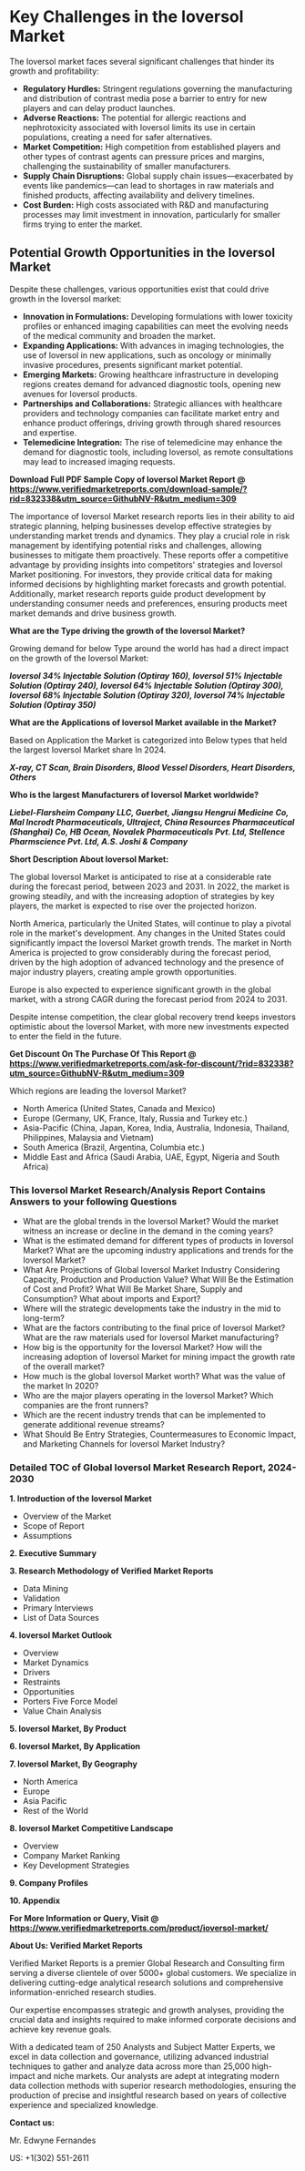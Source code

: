 <p class="">  <h1>Key Challenges in the Ioversol Market</h1>  <p>The Ioversol market faces several significant challenges that hinder its growth and profitability:</p>    <ul>    <li>      <strong>Regulatory Hurdles:</strong> Stringent regulations governing the manufacturing and distribution of contrast media pose a barrier to entry for new players and can delay product launches.    </li>    <li>      <strong>Adverse Reactions:</strong> The potential for allergic reactions and nephrotoxicity associated with Ioversol limits its use in certain populations, creating a need for safer alternatives.    </li>    <li>      <strong>Market Competition:</strong> High competition from established players and other types of contrast agents can pressure prices and margins, challenging the sustainability of smaller manufacturers.    </li>    <li>      <strong>Supply Chain Disruptions:</strong> Global supply chain issues—exacerbated by events like pandemics—can lead to shortages in raw materials and finished products, affecting availability and delivery timelines.    </li>    <li>      <strong>Cost Burden:</strong> High costs associated with R&D and manufacturing processes may limit investment in innovation, particularly for smaller firms trying to enter the market.    </li>  </ul>  <h2>Potential Growth Opportunities in the Ioversol Market</h1>  <p>Despite these challenges, various opportunities exist that could drive growth in the Ioversol market:</p>    <ul>    <li>      <strong>Innovation in Formulations:</strong> Developing formulations with lower toxicity profiles or enhanced imaging capabilities can meet the evolving needs of the medical community and broaden the market.    </li>    <li>      <strong>Expanding Applications:</strong> With advances in imaging technologies, the use of Ioversol in new applications, such as oncology or minimally invasive procedures, presents significant market potential.    </li>    <li>      <strong>Emerging Markets:</strong> Growing healthcare infrastructure in developing regions creates demand for advanced diagnostic tools, opening new avenues for Ioversol products.    </li>    <li>      <strong>Partnerships and Collaborations:</strong> Strategic alliances with healthcare providers and technology companies can facilitate market entry and enhance product offerings, driving growth through shared resources and expertise.    </li>    <li>      <strong>Telemedicine Integration:</strong> The rise of telemedicine may enhance the demand for diagnostic tools, including Ioversol, as remote consultations may lead to increased imaging requests.    </li>  </ul></p><p class=""><strong>Download Full PDF Sample Copy of Ioversol Market Report @ <a href="https://www.verifiedmarketreports.com/download-sample/?rid=832338&utm_source=GithubNV-R&utm_medium=309" target="_blank">https://www.verifiedmarketreports.com/download-sample/?rid=832338&utm_source=GithubNV-R&utm_medium=309</a></strong></p><p>The importance of&nbsp;Ioversol Market research reports lies in their ability to aid strategic planning, helping businesses develop effective strategies by understanding market trends and dynamics. They play a crucial role in risk management by identifying potential risks and challenges, allowing businesses to mitigate them proactively. These reports offer a competitive advantage by providing insights into competitors' strategies and Ioversol Market positioning. For investors, they provide critical data for making informed decisions by highlighting market forecasts and growth potential. Additionally, market research reports guide product development by understanding consumer needs and preferences, ensuring products meet market demands and drive business growth.</p><p><strong>What are the&nbsp;Type driving the growth of the Ioversol Market?</strong></p><p id="" class="">Growing demand for below Type around the world has had a direct impact on the growth of the Ioversol Market:</p><p class=""><em><strong>Ioversol 34% Injectable Solution (Optiray 160), Ioversol 51% Injectable Solution (Optiray 240), Ioversol 64% Injectable Solution (Optiray 300), Ioversol 68% Injectable Solution (Optiray 320), Ioversol 74% Injectable Solution (Optiray 350)</strong></em></p><p class=""><strong>What are the&nbsp;Applications&nbsp;of Ioversol Market available in the Market?</strong></p><p id="" class="">Based on Application the Market is categorized into Below types that held the largest Ioversol Market share In 2024.</p><p class=""><em><strong>X-ray, CT Scan, Brain Disorders, Blood Vessel Disorders, Heart Disorders, Others</strong></em></p><p class=""><strong>Who is the largest Manufacturers of Ioversol Market worldwide?</strong></p><p><em><strong>Liebel-Flarsheim Company LLC, Guerbet, Jiangsu Hengrui Medicine Co, Mal Incrodt Pharmaceuticals, Ultraject, China Resources Pharmaceutical (Shanghai) Co, HB Ocean, Novalek Pharmaceuticals Pvt. Ltd, Stellence Pharmscience Pvt. Ltd, A.S. Joshi & Company</strong></em></p><p id="" class=""><strong>Short Description About Ioversol Market:</strong></p><p>The global Ioversol Market is anticipated to rise at a considerable rate during the forecast period, between 2023 and 2031. In 2022, the market is growing steadily, and with the increasing adoption of strategies by key players, the market is expected to rise over the projected horizon.</p><p>North America, particularly the United States, will continue to play a pivotal role in the market's development. Any changes in the United States could significantly impact the Ioversol Market growth trends. The market in North America is projected to grow considerably during the forecast period, driven by the high adoption of advanced technology and the presence of major industry players, creating ample growth opportunities.</p><p>Europe is also expected to experience significant growth in the global market, with a strong CAGR during the forecast period from 2024 to 2031.</p><p>Despite intense competition, the clear global recovery trend keeps investors optimistic about the Ioversol Market, with more new investments expected to enter the field in the future.</p><p id="" class=""><strong>Get Discount On The Purchase Of This Report @ <a href="https://www.verifiedmarketreports.com/ask-for-discount/?rid=832338?utm_source=GithubNV-R&utm_medium=309" target="_blank">https://www.verifiedmarketreports.com/ask-for-discount/?rid=832338?utm_source=GithubNV-R&utm_medium=309</a></strong></p><p class="">Which regions are leading the Ioversol Market?</p><ul><li>North America (United States, Canada and Mexico)</li><li>Europe (Germany, UK, France, Italy, Russia and Turkey etc.)</li><li>Asia-Pacific (China, Japan, Korea, India, Australia, Indonesia, Thailand, Philippines, Malaysia and Vietnam)</li><li>South America (Brazil, Argentina, Columbia etc.)</li><li>Middle East and Africa (Saudi Arabia, UAE, Egypt, Nigeria and South Africa)</li></ul><h3 id="" class="">This Ioversol Market Research/Analysis Report Contains Answers to your following Questions</h3><ul><li>What are the global trends in the Ioversol Market? Would the market witness an increase or decline in the demand in the coming years?</li><li>What is the estimated demand for different types of products in Ioversol Market? What are the upcoming industry applications and trends for the Ioversol Market?</li><li>What Are Projections of Global Ioversol Market Industry Considering Capacity, Production and Production Value? What Will Be the Estimation of Cost and Profit? What Will Be Market Share, Supply and Consumption? What about imports and Export?</li><li>Where will the strategic developments take the industry in the mid to long-term?</li><li>What are the factors contributing to the final price of Ioversol Market? What are the raw materials used for Ioversol Market manufacturing?</li><li>How big is the opportunity for the Ioversol Market? How will the increasing adoption of Ioversol Market for mining impact the growth rate of the overall market?</li><li>How much is the global Ioversol Market worth? What was the value of the market In 2020?</li><li>Who are the major players operating in the Ioversol Market? Which companies are the front runners?</li><li>Which are the recent industry trends that can be implemented to generate additional revenue streams?</li><li>What Should Be Entry Strategies, Countermeasures to Economic Impact, and Marketing Channels for Ioversol Market Industry?</li></ul><h3 id="" class="">Detailed TOC of Global Ioversol Market Research Report, 2024-2030</h3><p id="" class=""><strong>1. Introduction of the Ioversol Market</strong></p><ul><li>Overview of the Market</li><li>Scope of Report</li><li>Assumptions</li></ul><p id="" class=""><strong>2. Executive Summary</strong></p><p id="" class=""><strong>3. Research Methodology of Verified Market Reports</strong></p><ul><li>Data Mining</li><li>Validation</li><li>Primary Interviews</li><li>List of Data Sources</li></ul><p id="" class=""><strong>4. Ioversol Market Outlook</strong></p><ul><li>Overview</li><li>Market Dynamics</li><li>Drivers</li><li>Restraints</li><li>Opportunities</li><li>Porters Five Force Model</li><li>Value Chain Analysis</li></ul><p id="" class=""><strong>5. Ioversol Market, By Product</strong></p><p id="" class=""><strong>6. Ioversol Market, By Application</strong></p><p id="" class=""><strong>7. Ioversol Market, By Geography</strong></p><ul><li>North America</li><li>Europe</li><li>Asia Pacific</li><li>Rest of the World</li></ul><p id="" class=""><strong>8. Ioversol Market Competitive Landscape</strong></p><ul><li>Overview</li><li>Company Market Ranking</li><li>Key Development Strategies</li></ul><p id="" class=""><strong>9. Company Profiles</strong></p><p id="" class=""><strong>10. Appendix</strong></p><p id="" class=""><strong>For More Information or Query, Visit @ <a href="https://www.verifiedmarketreports.com/product/ioversol-market/" target="_blank">https://www.verifiedmarketreports.com/product/ioversol-market/</a></strong></p><p id="" class=""><strong>About Us: Verified Market Reports</strong></p><p id="" class="">Verified Market Reports is a premier Global Research and Consulting firm serving a diverse clientele of over 5000+ global customers. We specialize in delivering cutting-edge analytical research solutions and comprehensive information-enriched research studies.</p><p id="" class="">Our expertise encompasses strategic and growth analyses, providing the crucial data and insights required to make informed corporate decisions and achieve key revenue goals.</p><p id="" class="">With a dedicated team of 250 Analysts and Subject Matter Experts, we excel in data collection and governance, utilizing advanced industrial techniques to gather and analyze data across more than 25,000 high-impact and niche markets. Our analysts are adept at integrating modern data collection methods with superior research methodologies, ensuring the production of precise and insightful research based on years of collective experience and specialized knowledge.</p><p id="" class=""><strong>Contact us:</strong></p><p id="" class="">Mr. Edwyne Fernandes</p><p id="" class="">US: +1(302) 551-2611</p>